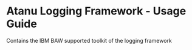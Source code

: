 # Atanu Logging Framework - Usage Guide
Contains the IBM BAW supported toolkit of the logging framework
